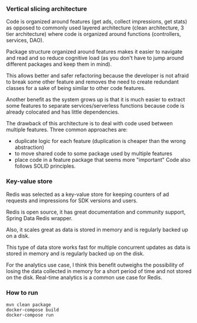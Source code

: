 ### Vertical slicing architecture
Code is organized around features (get ads, collect impressions, get stats) as opposed to commonly used layered architecture (clean architecture, 3 tier architecture) where code is organized around functions (controllers, services, DAO).

Package structure organized around features makes it easier to navigate and read and so reduce cognitive load (as you don't have to jump around different packages and keep them in mind). 

This allows better and safer refactoring because the developer is not afraid to break some other feature and removes the need to create redundant classes for a sake of being similar to other code features.

Another benefit as the system grows up is that it is much easier to extract some features to separate services/serverless functions because code is already colocated and has little dependencies.

The drawback of this architecture is to deal with code used between multiple features. Three common approaches are:
- duplicate logic for each feature (duplication is cheaper than the wrong abstraction)
- to move shared code to some package used by multiple features
- place code in a feature package that seems more "important"
Code also follows SOLID principles.  

### Key-value store
Redis was selected as a key-value store for keeping counters of ad requests and impressions for SDK versions and users.

Redis is open source, it has great documentation and community support, Spring Data Redis wrapper.

Also, it scales great as data is stored in memory and is regularly backed up on a disk.

This type of data store works fast for multiple concurrent updates as data is stored in memory and is regularly backed up on the disk.

For the analytics use case, I think this benefit outweighs the possibility of losing the data collected in memory for a short period of time and not stored on the disk.  Real-time analytics is a common use case for Redis.

### How to run
```
mvn clean package
docker-compose build
docker-compose run
```        